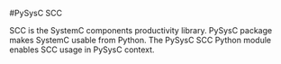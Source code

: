 #PySysC SCC

SCC is the SystemC components productivity library.
PySysC package makes SystemC usable from Python.
The PySysC SCC Python module enables SCC usage in PySysC context.